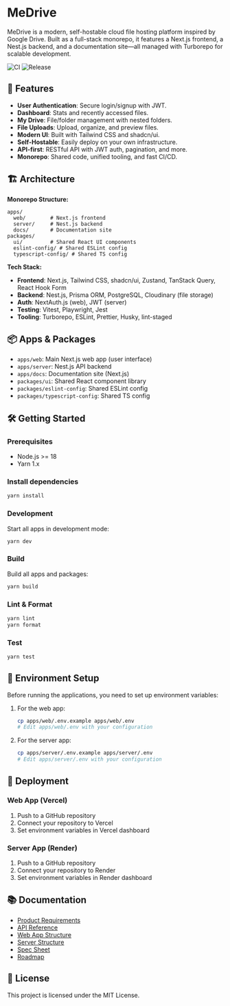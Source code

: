 # MeDrive

MeDrive is a modern, self-hostable cloud file hosting platform inspired by Google Drive. Built as a full-stack monorepo, it features a Next.js frontend, a Nest.js backend, and a documentation site—all managed with Turborepo for scalable development.

![CI](https://github.com/your-username/medrive/actions/workflows/ci.yaml/badge.svg)
![Release](https://github.com/your-username/medrive/actions/workflows/release.yaml/badge.svg)

## 🚀 Features

- **User Authentication**: Secure login/signup with JWT.
- **Dashboard**: Stats and recently accessed files.
- **My Drive**: File/folder management with nested folders.
- **File Uploads**: Upload, organize, and preview files.
- **Modern UI**: Built with Tailwind CSS and shadcn/ui.
- **Self-Hostable**: Easily deploy on your own infrastructure.
- **API-first**: RESTful API with JWT auth, pagination, and more.
- **Monorepo**: Shared code, unified tooling, and fast CI/CD.

## 🏗️ Architecture

**Monorepo Structure:**

```
apps/
  web/        # Next.js frontend
  server/     # Nest.js backend
  docs/       # Documentation site
packages/
  ui/         # Shared React UI components
  eslint-config/ # Shared ESLint config
  typescript-config/ # Shared TS config
```

**Tech Stack:**

- **Frontend**: Next.js, Tailwind CSS, shadcn/ui, Zustand, TanStack Query, React Hook Form
- **Backend**: Nest.js, Prisma ORM, PostgreSQL, Cloudinary (file storage)
- **Auth**: NextAuth.js (web), JWT (server)
- **Testing**: Vitest, Playwright, Jest
- **Tooling**: Turborepo, ESLint, Prettier, Husky, lint-staged

## 📦 Apps & Packages

- `apps/web`: Main Next.js web app (user interface)
- `apps/server`: Nest.js API backend
- `apps/docs`: Documentation site (Next.js)
- `packages/ui`: Shared React component library
- `packages/eslint-config`: Shared ESLint config
- `packages/typescript-config`: Shared TS config

## 🛠️ Getting Started

### Prerequisites

- Node.js >= 18
- Yarn 1.x

### Install dependencies

```sh
yarn install
```

### Development

Start all apps in development mode:

```sh
yarn dev
```

### Build

Build all apps and packages:

```sh
yarn build
```

### Lint & Format

```sh
yarn lint
yarn format
```

### Test

```sh
yarn test
```

## 🔧 Environment Setup

Before running the applications, you need to set up environment variables:

1. For the web app:

   ```bash
   cp apps/web/.env.example apps/web/.env
   # Edit apps/web/.env with your configuration
   ```

2. For the server app:
   ```bash
   cp apps/server/.env.example apps/server/.env
   # Edit apps/server/.env with your configuration
   ```

## 🚀 Deployment

### Web App (Vercel)

1. Push to a GitHub repository
2. Connect your repository to Vercel
3. Set environment variables in Vercel dashboard

### Server App (Render)

1. Push to a GitHub repository
2. Connect your repository to Render
3. Set environment variables in Render dashboard

## 📚 Documentation

- [Product Requirements](./docs/prd.md)
- [API Reference](./docs/api-documentation.md)
- [Web App Structure](./docs/project-structure-web.md)
- [Server Structure](./docs/project-structure-server.md)
- [Spec Sheet](./docs/spec-sheet.md)
- [Roadmap](./docs/roadmap.md)

## 📝 License

This project is licensed under the MIT License.
